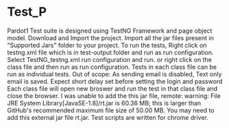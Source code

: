 # Test_P
Pardot1 Test suite is designed using TestNG Framework and page object model.
Download and Import the project.
Import all the jar files present in "Supported Jars" folder to your project.
To run the tests, Right click on testng.xml file which is in test-output folder and run as run configuration. 
Select TestNG_testng.xml run configuration and run. 
or right click on the class file and then run as run configuration. 
Tests in each class file can be run as individual tests.
Out of scope: As sending email is disabled, Text only email is saved.
Expect short delay set before setting the login and password
Each class file will open new broswer and run the test in that class file and close the browser.
I was unable to add the this jar file, remote: warning: File JRE System Library[JavaSE-1.8]/rt.jar is 60.36 MB; this is larger than GitHub's recommended maximum file size of 50.00 MB. You may need to add this external jar file rt.jar.
Test scripts are written for chrome driver.



